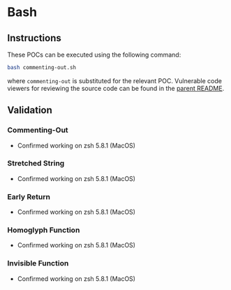 # Bash

## Instructions

These POCs can be executed using the following command:
```sh
bash commenting-out.sh
```
where `commenting-out` is substituted for the relevant POC. Vulnerable code viewers for reviewing the source code can be found in the [parent README](https://github.com/nickboucher/trojan-source#code-viewers).

## Validation

### Commenting-Out

- Confirmed working on zsh 5.8.1 (MacOS)

### Stretched String

- Confirmed working on zsh 5.8.1 (MacOS)

### Early Return

- Confirmed working on zsh 5.8.1 (MacOS)

### Homoglyph Function

- Confirmed working on zsh 5.8.1 (MacOS)

### Invisible Function

- Confirmed working on zsh 5.8.1 (MacOS)
